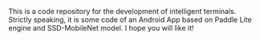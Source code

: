 This is a code repository for the development of intelligent terminals. Strictly speaking, it is some code of an Android App based on Paddle Lite engine and SSD-MobileNet model. I hope you will like it!